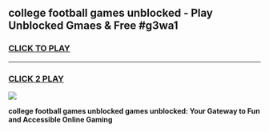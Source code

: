 
## college football games unblocked - Play Unblocked Gmaes & Free #g3wa1
<h3>
<a href="https://premium.freeplayer.one?title=college_football_games_unblocked&ref=01M">CLICK TO PLAY</a></h3>
<hr>

<h3>
<a href="https://premium.freeplayer.one?title=college_football_games_unblocked&ref=01M">CLICK 2 PLAY</a>
  
</h3>

<a href="https://premium.freeplayer.one?title=college_football_games_unblocked&ref=01M"><img src="https://clearcache.store/games.png"></a>


**college football games unblocked games unblocked: Your Gateway to Fun and Accessible Online Gaming**
